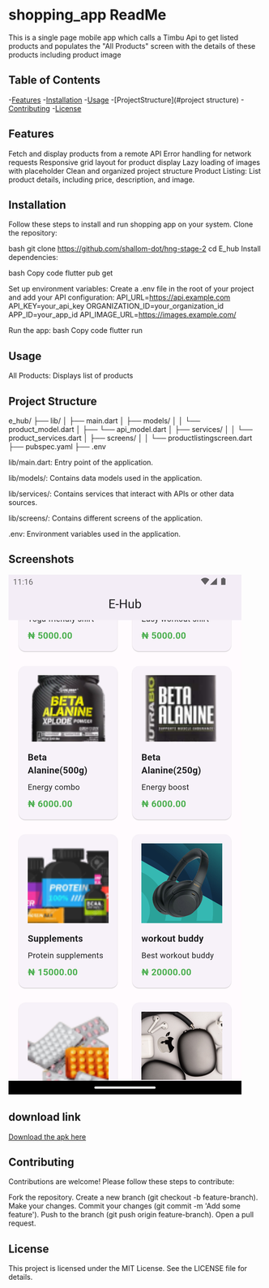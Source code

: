# shopping_app ReadMe

This is a single page mobile app which calls a Timbu Api to get listed products and populates the "All Products" screen with the details of these products including product image

## Table of Contents
-[Features](#features)
-[Installation](#installation)
-[Usage](#usage)
-[ProjectStructure](#project structure)
-[Contributing](#configuration)
-[License](#license)

## Features
Fetch and display products from a remote API
Error handling for network requests
Responsive grid layout for product display
Lazy loading of images with placeholder
Clean and organized project structure
Product Listing: List product details, including price, description, and image.

## Installation
Follow these steps to install and run shopping app on your system.
Clone the repository:

bash
git clone https://github.com/shallom-dot/hng-stage-2
cd E_hub
Install dependencies:

bash
Copy code
flutter pub get

Set up environment variables:
Create a .env file in the root of your project and add your API configuration:
API_URL=https://api.example.com
API_KEY=your_api_key
ORGANIZATION_ID=your_organization_id
APP_ID=your_app_id
API_IMAGE_URL=https://images.example.com/


Run the app:
bash
Copy code
flutter run

## Usage
All Products: Displays list of products
## Project Structure
e_hub/
├── lib/
│   ├── main.dart
│   ├── models/
│   │   └── product_model.dart
│   ├── └── api_model.dart
│   ├── services/
│   │   └── product_services.dart
│   ├── screens/
│   │   └── productlistingscreen.dart
├── pubspec.yaml
├── .env

lib/main.dart:
Entry point of the application.

lib/models/:
Contains data models used in the application.

lib/services/:
Contains services that interact with APIs or other data sources.

lib/screens/:
Contains different screens of the application.

.env:
Environment variables used in the application.



## Screenshots
![product page](assets/images/Screenshot_1720462608.png)


## download link
[Download the apk here](https://drive.google.com/drive/folders/1G2vuERoQweOOFg0gO0dbZAW7R3VYnCGq?usp=sharing)


## Contributing
Contributions are welcome! Please follow these steps to contribute:

Fork the repository.
Create a new branch (git checkout -b feature-branch).
Make your changes.
Commit your changes (git commit -m 'Add some feature').
Push to the branch (git push origin feature-branch).
Open a pull request.
## License
This project is licensed under the MIT License. See the LICENSE file for details.


